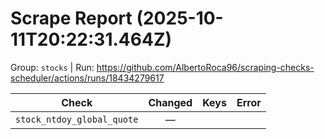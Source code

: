 # Scrape Report (2025-10-11T20:22:31.464Z)

Group: `stocks`  |  Run: https://github.com/AlbertoRoca96/scraping-checks-scheduler/actions/runs/18434279617

| Check | Changed | Keys | Error |
|---|:---:|:--|:--|
| `stock_ntdoy_global_quote` | — |  |  |
